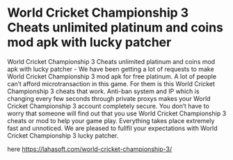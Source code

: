 # World Cricket Championship 3 Cheats unlimited platinum and coins mod apk with lucky patcher

World Cricket Championship 3 Cheats unlimited platinum and coins mod apk with lucky patcher - We have been getting a lot of requests to make World Cricket Championship 3 mod apk for free platinum. A lot of people can’t afford microtransaction in this game. For them is this World Cricket Championship 3 cheats that work. Anti-ban system and IP which is changing every few seconds through private proxys makes your World Cricket Championship 3 account completely secure. You don’t have to worry that someone will find out that you use World Cricket Championship 3 cheats or mod to help your game play. Everything takes place extremely fast and unnoticed. We are pleased to fullfil your expectations with World Cricket Championship 3 lucky patcher.

here https://lahasoft.com/world-cricket-championship-3/



